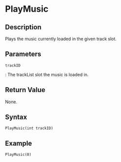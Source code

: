 # PlayMusic

## Description
Plays the music currently loaded in the given track slot.

## Parameters
`trackID`

:   The trackList slot the music is loaded in.

## Return Value
None.

## Syntax
```
PlayMusic(int trackID)
```

## Example
```
PlayMusic(0)
```
